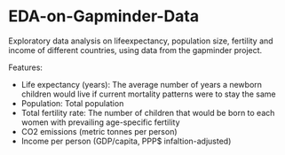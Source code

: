 # EDA-on-Gapminder-Data
Exploratory data analysis on lifeexpectancy, population size, fertility and income of different countries, using data from the gapminder project. 


Features:
- Life expectancy (years): The average number of years a newborn children would live if current mortality patterns were to stay the same
- Population: Total population
- Total fertility rate: The number of children that would be born to each women with prevailing age-specific fertility
- CO2 emissions (metric tonnes per person)
- Income per person (GDP/capita, PPP$ infaltion-adjusted)